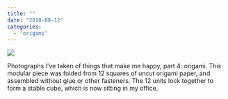 ```yaml
---
title: ""
date: "2010-08-12"
categories: 
  - "origami"
---
```


[![](http://s3.media.squarespace.com/production/1431296/16917466/_PYw92neEA7o/TP7DCMefM7I/AAAAAAAAAHg/Cwz-sNhNCiI/s1600/origami.jpg)](http://s3.media.squarespace.com/production/1431296/16917466/_PYw92neEA7o/TP7DCMefM7I/AAAAAAAAAHg/Cwz-sNhNCiI/s1600/origami.jpg)

  
Photographs I’ve taken of things that make me happy, part 4: origami. This modular piece was folded from 12 squares of uncut origami paper, and assembled without glue or other fasteners. The 12 units lock together to form a stable cube, which is now sitting in my office.
